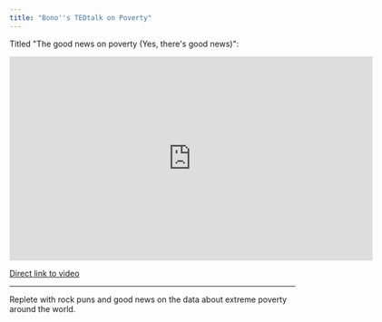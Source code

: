 ```yaml
---
title: "Bono''s TEDtalk on Poverty"
---
```

<p>Titled "The good news on poverty (Yes, there's good news)":</p>
<p><iframe width="640" height="360" src="http://www.youtube.com/embed/BdDkF0Lw-ag?rel=0" frameborder="0" allowfullscreen></iframe></p>
<p><a href="http://youtu.be/BdDkF0Lw-ag">Direct link to video</a></p>
<hr>
<p>Replete with rock puns and good news on the data about extreme poverty around the world.</p>
